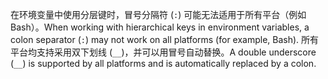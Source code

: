 <span data-ttu-id="fcc8e-101">在环境变量中使用分层键时，冒号分隔符 (`:`) 可能无法适用于所有平台（例如 Bash）。</span><span class="sxs-lookup"><span data-stu-id="fcc8e-101">When working with hierarchical keys in environment variables, a colon separator (`:`) may not work on all platforms (for example, Bash).</span></span> <span data-ttu-id="fcc8e-102">所有平台均支持采用双下划线 (`__`)，并可以用冒号自动替换。</span><span class="sxs-lookup"><span data-stu-id="fcc8e-102">A double underscore (`__`) is supported by all platforms and is automatically replaced by a colon.</span></span>
